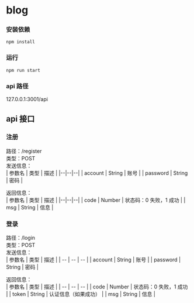 # blog

### 安装依赖

```
npm install
```

### 运行

```
npm run start
```

### api 路径

127.0.0.1:3001/api

## api 接口

### 注册

路径：/register  
类型：POST  
发送信息：  
| 参数名 | 类型 | 描述 |
|--|--|--|
| account | String | 账号 |
| password | String | 密码 |

返回信息：  
| 参数名 | 类型 | 描述 |
|--|--|--|
| code | Number | 状态码：0 失败，1 成功 |
| msg | String | 信息 |

### 登录

路径：/login  
类型：POST  
发送信息：  
| 参数名 | 类型 | 描述 |
| -- | -- | -- |
| account | String | 账号 |
| password | String | 密码 |

返回信息：  
| 参数名 | 类型 | 描述 |
| -- | -- | -- |
| code | Number | 状态码：0 失败，1 成功 |
| token | String | 认证信息（如果成功） |
| msg | String | 信息 |
